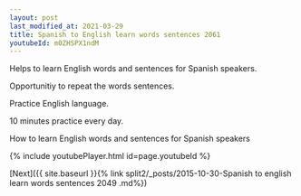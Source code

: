 ```yaml
---
layout: post
last_modified_at: 2021-03-29
title: Spanish to English learn words sentences 2061 
youtubeId: m0ZHSPX1ndM
---
```

 
 
Helps to learn English words and sentences for Spanish speakers.

Opportunitiy to repeat the words sentences. 

Practice English language. 
 
10 minutes practice every day. 
 
How to learn English words and sentences for Spanish speakers 
 
{% include youtubePlayer.html id=page.youtubeId %}
 
 
[Next]({{ site.baseurl }}{% link  split2/_posts/2015-10-30-Spanish to english learn words sentences 2049 .md%})
 

